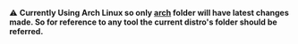 :warning: **Currently Using Arch Linux so only [arch](./arch/) folder will have latest changes made. So for reference to any tool the current distro's folder should be referred.**
